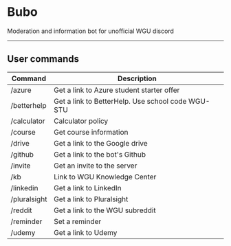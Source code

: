 # Bubo

Moderation and information bot for unofficial WGU discord

---
## User commands
| Command | Description |
| ------- | ----------- |
| /azure | Get a link to Azure student starter offer |
| /betterhelp | Get a link to BetterHelp. Use school code WGU-STU |
| /calculator | Calculator policy |
| /course | Get course information |
| /drive | Get a link to the Google drive |
| /github | Get a link to the bot's Github |
| /invite | Get an invite to the server |
| /kb | Link to WGU Knowledge Center |
| /linkedin | Get a link to LinkedIn |
| /pluralsight | Get a link to Pluralsight |
| /reddit | Get a link to the WGU subreddit |
| /reminder | Set a reminder |
| /udemy | Get a link to Udemy |
